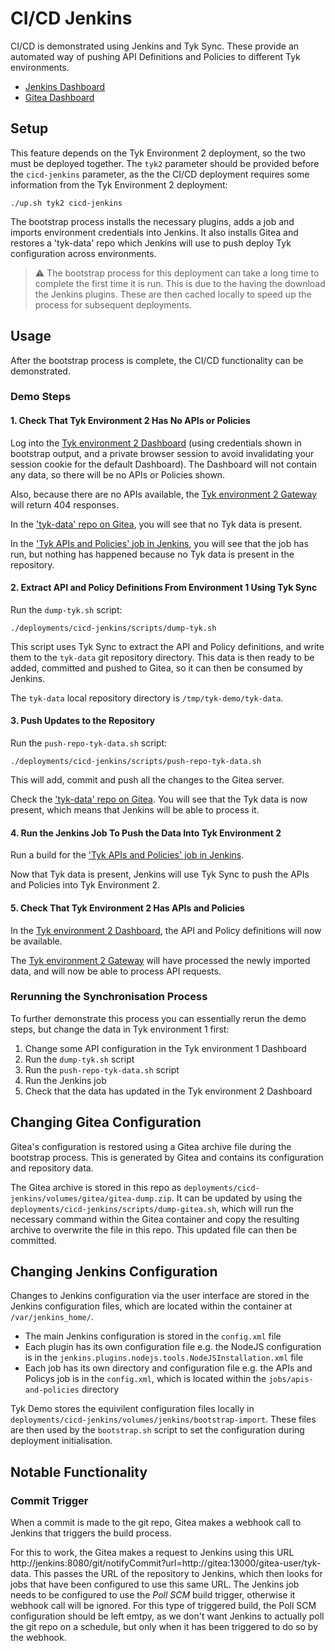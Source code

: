 # CI/CD Jenkins

CI/CD is demonstrated using Jenkins and Tyk Sync. These provide an automated way of pushing API Definitions and Policies to different Tyk environments.

- [Jenkins Dashboard](http://localhost:8070)
- [Gitea Dashboard](http://localhost:13000)

## Setup

This feature depends on the Tyk Environment 2 deployment, so the two must be deployed together. The `tyk2` parameter should be provided before the `cicd-jenkins` parameter, as the the CI/CD deployment requires some information from the Tyk Environment 2 deployment: 

```
./up.sh tyk2 cicd-jenkins
```

The bootstrap process installs the necessary plugins, adds a job and imports environment credentials into Jenkins. It also installs Gitea and restores a 'tyk-data' repo which Jenkins will use to push deploy Tyk configuration across environments.

> :warning: The bootstrap process for this deployment can take a long time to complete the first time it is run. This is due to the having the download the Jenkins plugins. These are then cached locally to speed up the process for subsequent deployments.

## Usage

After the bootstrap process is complete, the CI/CD functionality can be demonstrated.

### Demo Steps

#### 1. Check That Tyk Environment 2 Has No APIs or Policies

Log into the [Tyk environment 2 Dashboard](http://localhost:3002) (using credentials shown in bootstrap output, and a private browser session to avoid invalidating your session cookie for the default Dashboard). The Dashboard will not contain any data, so there will be no APIs or Policies shown.

Also, because there are no APIs available, the [Tyk environment 2 Gateway](http://localhost:8085/basic-open-api/get) will return 404 responses.

In the ['tyk-data' repo on Gitea](http://localhost:13000/gitea-user/tyk-data), you will see that no Tyk data is present.

In the ['Tyk APIs and Policies' job in Jenkins](http://localhost:8070/job/apis-and-policies/job/master/), you will see that the job has run, but nothing has happened because no Tyk data is present in the repository.

#### 2. Extract API and Policy Definitions From Environment 1 Using Tyk Sync

Run the `dump-tyk.sh` script:

```
./deployments/cicd-jenkins/scripts/dump-tyk.sh
```

This script uses Tyk Sync to extract the API and Policy definitions, and write them to the `tyk-data` git repository directory. This data is then ready to be added, committed and pushed to Gitea, so it can then be consumed by Jenkins.

The `tyk-data` local repository directory is `/tmp/tyk-demo/tyk-data`.

#### 3. Push Updates to the Repository

Run the `push-repo-tyk-data.sh` script:

```
./deployments/cicd-jenkins/scripts/push-repo-tyk-data.sh
```

This will add, commit and push all the changes to the Gitea server.

Check the ['tyk-data' repo on Gitea](http://localhost:13000/gitea-user/tyk-data). You will see that the Tyk data is now present, which means that Jenkins will be able to process it.

#### 4. Run the Jenkins Job To Push the Data Into Tyk Environment 2

Run a build for the ['Tyk APIs and Policies' job in Jenkins](http://localhost:8070/job/apis-and-policies/job/master/). 

Now that Tyk data is present, Jenkins will use Tyk Sync to push the APIs and Policies into Tyk Environment 2. 

#### 5. Check That Tyk Environment 2 Has APIs and Policies

In the [Tyk environment 2 Dashboard](http://localhost:3002), the API and Policy definitions will now be available. 

The [Tyk environment 2 Gateway](http://localhost:8085/basic-open-api/get) will have processed the newly imported data, and will now be able to process API requests.

### Rerunning the Synchronisation Process

To further demonstrate this process you can essentially rerun the demo steps, but change the data in Tyk environment 1 first:

1. Change some API configuration in the Tyk environment 1 Dashboard
2. Run the `dump-tyk.sh` script
3. Run the `push-repo-tyk-data.sh` script
4. Run the Jenkins job
5. Check that the data has updated in the Tyk environment 2 Dashboard

## Changing Gitea Configuration

Gitea's configuration is restored using a Gitea archive file during the bootstrap process. This is generated by Gitea and contains its configuration and repository data.

The Gitea archive is stored in this repo as `deployments/cicd-jenkins/volumes/gitea/gitea-dump.zip`. It can be updated by using the `deployments/cicd-jenkins/scripts/dump-gitea.sh`, which will run the necessary command within the Gitea container and copy the resulting archive to overwrite the file in this repo. This updated file can then be committed.

## Changing Jenkins Configuration

Changes to Jenkins configuration via the user interface are stored in the Jenkins configuration files, which are located within the container at `/var/jenkins_home/`.

- The main Jenkins configuration is stored in the `config.xml` file
- Each plugin has its own configuration file e.g. the NodeJS configuration is in the `jenkins.plugins.nodejs.tools.NodeJSInstallation.xml` file
- Each job has its own directory and configuration file e.g. the APIs and Policys job is in the `config.xml`, which is located within the `jobs/apis-and-policies` directory

Tyk Demo stores the equivilent configuration files locally in `deployments/cicd-jenkins/volumes/jenkins/bootstrap-import`. These files are then used by the `bootstrap.sh` script to set the configuration during deployment initialisation.

## Notable Functionality

### Commit Trigger

When a commit is made to the git repo, Gitea makes a webhook call to Jenkins that triggers the build process.

For this to work, the Gitea makes a request to Jenkins using this URL http://jenkins:8080/git/notifyCommit?url=http://gitea:13000/gitea-user/tyk-data. This passes the URL of the repository to Jenkins, which then looks for jobs that have been configured to use this same URL. The Jenkins job needs to be configured to use the *Poll SCM* build trigger, otherwise it webhook call will be ignored. For this type of triggered build, the Poll SCM configuration should be left emtpy, as we don't want Jenkins to actually poll the git repo on a schedule, but only when it has been triggered to do so by the webhook.